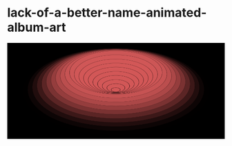 # lack-of-a-better-name-animated-album-art

![lack of a better name album art but animated](img/lack.gif)
